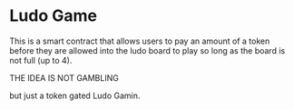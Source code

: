 # Ludo Game

This is a smart contract that allows users to pay an amount of a token before they are allowed into the ludo board to play
so long as the board is not full (up to 4).

THE IDEA IS NOT GAMBLING

but just a token gated Ludo Gamin.
